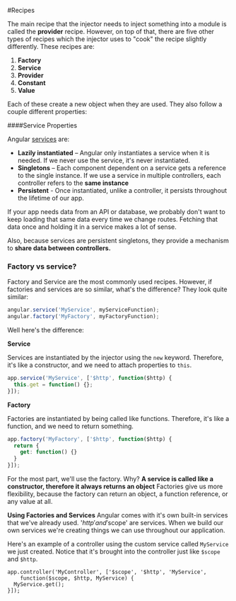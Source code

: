 #Recipes

The main recipe that the injector needs to inject something into a module is called the **provider** recipe. However, on top of that, there are five other types of recipes which the injector uses to "cook" the recipe slightly differently. These recipes are:

1. **Factory**
2. **Service**
3. **Provider**
4. **Constant**
5. **Value**

Each of these create a new object when they are used. They also follow a couple different properties:

####Service Properties

Angular [services](https://docs.angularjs.org/guide/services) are:

- **Lazily instantiated** – Angular only instantiates a service when it is needed. If we never use the service, it's never instantiated.
- **Singletons** – Each component dependent on a service gets a reference to the single instance. If we use a service in multiple controllers, each controller refers to the **same instance**
- **Persistent** - Once instantiated, unlike a controller, it persists throughout the lifetime of our app.

If your app needs data from an API or database, we probably don't want to keep loading that same data every time we change routes. Fetching that data once and holding it in a service makes a lot of sense.

Also, because services are persistent singletons, they provide a mechanism to **share data between controllers.**

### Factory vs service?

Factory and Service are the most commonly used recipes. However, if factories and services are so similar, what's the difference? They look quite similar:

```js
angular.service('MyService', myServiceFunction);
angular.factory('MyFactory', myFactoryFunction);
```

Well here's the difference:

**Service**

Services are instantiated by the injector using the `new` keyword. Therefore, it's like a constructor, and we need to attach properties to `this`.

```js
app.service('MyService', ['$http', function($http) {
  this.get = function() {};
}]);
```

**Factory**

Factories are instantiated by being called like functions. Therefore, it's like a function, and we need to return something.

```js
app.factory('MyFactory', ['$http', function($http) {
  return {
    get: function() {}
  }
}]);
```

For the most part, we'll use the factory. Why? **A service is called like a constructor, therefore it always returns an object** Factories give us more flexibility, because the factory can return an object, a function reference, or any value at all.

**Using Factories and Services**
Angular comes with it's own built-in services that we've already used.
'$http' and '$scope' are services. When we build our own services we're
creating things we can use throughout our application.

Here's an example of a controller using the custom service called `MyService`
we just created. Notice that it's brought into the controller just like
`$scope` and `$http`.

```
app.controller('MyController', ['$scope', '$http', 'MyService',
    function($scope, $http, MyService) {
  MyService.get();
}]);
```
